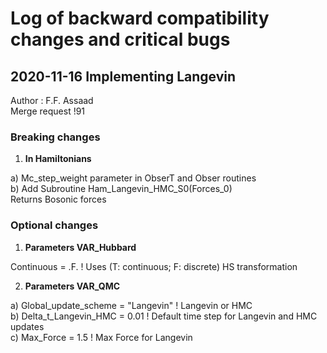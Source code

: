 # Log of backward compatibility changes and critical bugs






## 2020-11-16   Implementing  Langevin 

Author : F.F. Assaad <br>
Merge request !91 

### Breaking changes
1) **In Hamiltonians** 

a) Mc\_step\_weight  parameter in ObserT and Obser routines <br>
b) Add Subroutine Ham\_Langevin\_HMC\_S0(Forces\_0)  <br>
Returns Bosonic forces

### Optional changes
1) **Parameters    VAR_Hubbard**

Continuous = .F.  ! Uses (T: continuous; F: discrete) HS transformation

2) **Parameters  VAR_QMC**

a) Global\_update\_scheme = "Langevin"   ! Langevin or HMC <br>
b) Delta\_t\_Langevin_HMC = 0.01 ! Default time step for Langevin and HMC updates <br>
c) Max\_Force            = 1.5  ! Max Force for  Langevin

